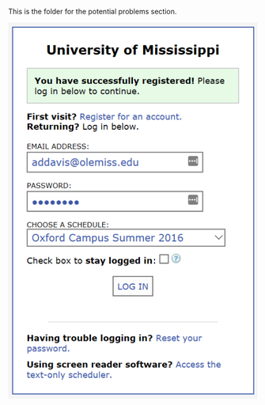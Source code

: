 This is the folder for the potential problems section. 

![picture of writing center login](assets/capture.PNG)
